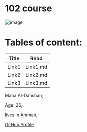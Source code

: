 # 102 course


![image](https://akm-img-a-in.tosshub.com/indiatoday/images/story/202012/chris-ried-ieic5Tq8YMk-unsplas_1200x768.jpeg?bEhcYQAShJnLf0Mtu4JYq8YzICfhz2rB&size=770:433)



# Tables of content:





|  Title  |   Read     |
|---------|------------|
| Link1   | Link1.md   |
| Link2   | Link2.md   |
| Link3   | Link3.md   |  










Maha Al-Dahshan,

Age: 26,

lives in Amman,



[GitHub Profile](https://github.com/mahadahshan11)
